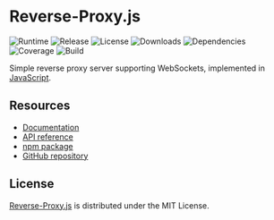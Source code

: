 # Reverse-Proxy.js
![Runtime](https://img.shields.io/badge/node-%3E%3D10.0-brightgreen.svg) ![Release](https://img.shields.io/npm/v/@cedx/reverse-proxy.svg) ![License](https://img.shields.io/npm/l/@cedx/reverse-proxy.svg) ![Downloads](https://img.shields.io/npm/dt/@cedx/reverse-proxy.svg) ![Dependencies](https://david-dm.org/cedx/reverse-proxy.js.svg) ![Coverage](https://coveralls.io/repos/github/cedx/reverse-proxy.js/badge.svg) ![Build](https://travis-ci.org/cedx/reverse-proxy.js.svg)

Simple reverse proxy server supporting WebSockets, implemented in [JavaScript](https://developer.mozilla.org/en-US/docs/Web/JavaScript).

## Resources
- [Documentation](https://dev.belin.io/reverse-proxy.js)
- [API reference](https://dev.belin.io/reverse-proxy.js/api)
- [npm package](https://www.npmjs.com/package/@cedx/reverse-proxy)
- [GitHub repository](https://github.com/cedx/reverse-proxy.js)

## License
[Reverse-Proxy.js](https://dev.belin.io/reverse-proxy.js) is distributed under the MIT License.
